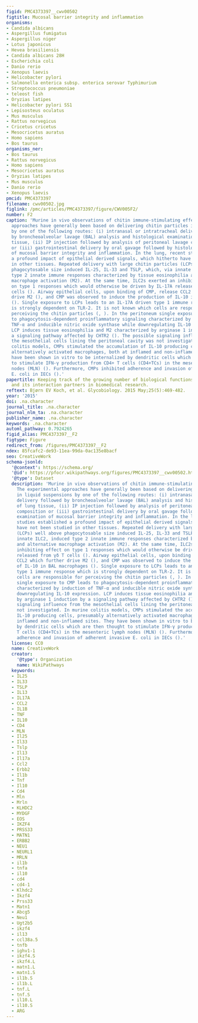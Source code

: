 ```yaml
---
figid: PMC4373397__cwv00502
figtitle: Mucosal barrier integrity and inflammation
organisms:
- Candida albicans
- Aspergillus fumigatus
- Aspergillus niger
- Lotus japonicus
- Hevea brasiliensis
- Candida albicans 28H
- Escherichia coli
- Danio rerio
- Xenopus laevis
- Helicobacter pylori
- Salmonella enterica subsp. enterica serovar Typhimurium
- Streptococcus pneumoniae
- teleost fish
- Oryzias latipes
- Helicobacter pylori SS1
- Lepisosteus oculatus
- Mus musculus
- Rattus norvegicus
- Cricetus cricetus
- Mesocricetus auratus
- Homo sapiens
- Bos taurus
organisms_ner:
- Bos taurus
- Rattus norvegicus
- Homo sapiens
- Mesocricetus auratus
- Oryzias latipes
- Mus musculus
- Danio rerio
- Xenopus laevis
pmcid: PMC4373397
filename: cwv00502.jpg
figlink: /pmc/articles/PMC4373397/figure/CWV005F2/
number: F2
caption: 'Murine in vivo observations of chitin immune-stimulating effects: The experimental
  approaches have generally been based on delivering chitin particles in liquid suspensions
  by one of the following routes: (i) intranasal or intratracheal delivery followed
  by broncheoalveolar lavage (BAL) analysis and histological examinations of lung
  tissue, (ii) IP injection followed by analysis of peritoneal lavage cell composition
  or (iii) gastrointestinal delivery by oral gavage followed by histological examination
  of mucosal barrier integrity and inflammation. In the lung, recent studies established
  a profound impact of epithelial derived signals, which hitherto have not been studied
  in other tissues. Repeated delivery with large chitin particles (LCPs) well above
  phagocytosable size induced IL-25, IL-33 and TSLP, which, via innate ILC2, induced
  type 2 innate immune responses characterized by tissue eosinophilia and alternative
  macrophage activation (M2). At the same time, ILC2s exerted an inhibiting effect
  on type 1 responses which would otherwise be driven by IL-17A released from γδ T
  cells (). Airway epithelial cells, upon binding of CMP, release CCL2 which further
  drive M2 (), and CMP was observed to induce the production of IL-10 in BAL macrophages
  (). Single exposure to LCPs leads to an IL-17A driven type 1 immune response which
  is strongly dependent on TLR-2. It is not known which cells are responsible for
  perceiving the chitin particles (, ). In the peritoneum single exposure to CMP leads
  to phagocytosis-dependent proinflammatory signaling characterized by induction of
  TNF-α and inducible nitric oxide synthase while downregulating IL-10 expression.
  LCP induces tissue eosinophilia and M2 characterized by arginase 1 induction by
  a signaling pathway affected by CHTR2 (). The possible signaling influence from
  the mesothelial cells lining the peritoneal cavity was not investigated. In murine
  colitis models, CMPs stimulated the accumulation of IL-10 producing cells, presumably
  alternatively activated macrophages, both at inflamed and non-inflamed sites. They
  have been shown in vitro to be internalized by dendritic cells which are then thought
  to stimulate IFN-γ production from CD4+ T cells (CD4+TCs) in the mesenteric lymph
  nodes (MLN) (). Furthermore, CMPs inhibited adherence and invasion of adherent invasive
  E. coli in IECs ().'
papertitle: Keeping track of the growing number of biological functions of chitin
  and its interaction partners in biomedical research.
reftext: Bjørn EV Koch, et al. Glycobiology. 2015 May;25(5):469-482.
year: '2015'
doi: .na.character
journal_title: .na.character
journal_nlm_ta: .na.character
publisher_name: .na.character
keywords: .na.character
automl_pathway: 0.7924265
figid_alias: PMC4373397__F2
figtype: Figure
redirect_from: /figures/PMC4373397__F2
ndex: 85fcafc2-de93-11ea-99da-0ac135e8bacf
seo: CreativeWork
schema-jsonld:
  '@context': https://schema.org/
  '@id': https://pfocr.wikipathways.org/figures/PMC4373397__cwv00502.html
  '@type': Dataset
  description: 'Murine in vivo observations of chitin immune-stimulating effects:
    The experimental approaches have generally been based on delivering chitin particles
    in liquid suspensions by one of the following routes: (i) intranasal or intratracheal
    delivery followed by broncheoalveolar lavage (BAL) analysis and histological examinations
    of lung tissue, (ii) IP injection followed by analysis of peritoneal lavage cell
    composition or (iii) gastrointestinal delivery by oral gavage followed by histological
    examination of mucosal barrier integrity and inflammation. In the lung, recent
    studies established a profound impact of epithelial derived signals, which hitherto
    have not been studied in other tissues. Repeated delivery with large chitin particles
    (LCPs) well above phagocytosable size induced IL-25, IL-33 and TSLP, which, via
    innate ILC2, induced type 2 innate immune responses characterized by tissue eosinophilia
    and alternative macrophage activation (M2). At the same time, ILC2s exerted an
    inhibiting effect on type 1 responses which would otherwise be driven by IL-17A
    released from γδ T cells (). Airway epithelial cells, upon binding of CMP, release
    CCL2 which further drive M2 (), and CMP was observed to induce the production
    of IL-10 in BAL macrophages (). Single exposure to LCPs leads to an IL-17A driven
    type 1 immune response which is strongly dependent on TLR-2. It is not known which
    cells are responsible for perceiving the chitin particles (, ). In the peritoneum
    single exposure to CMP leads to phagocytosis-dependent proinflammatory signaling
    characterized by induction of TNF-α and inducible nitric oxide synthase while
    downregulating IL-10 expression. LCP induces tissue eosinophilia and M2 characterized
    by arginase 1 induction by a signaling pathway affected by CHTR2 (). The possible
    signaling influence from the mesothelial cells lining the peritoneal cavity was
    not investigated. In murine colitis models, CMPs stimulated the accumulation of
    IL-10 producing cells, presumably alternatively activated macrophages, both at
    inflamed and non-inflamed sites. They have been shown in vitro to be internalized
    by dendritic cells which are then thought to stimulate IFN-γ production from CD4+
    T cells (CD4+TCs) in the mesenteric lymph nodes (MLN) (). Furthermore, CMPs inhibited
    adherence and invasion of adherent invasive E. coli in IECs ().'
  license: CC0
  name: CreativeWork
  creator:
    '@type': Organization
    name: WikiPathways
  keywords:
  - IL25
  - IL33
  - TSLP
  - IL13
  - IL17A
  - CCL2
  - IL1B
  - TNF
  - IL10
  - CD4
  - MLN
  - Il25
  - Il33
  - Tslp
  - Il13
  - Il17a
  - Ccl2
  - Erbb2
  - Il1b
  - Tnf
  - Il10
  - Cd4
  - Mln
  - Mrln
  - KLHDC2
  - MYDGF
  - EOS
  - IKZF4
  - PRSS33
  - MATN1
  - ERBB2
  - NEU1
  - NEURL1
  - MRLN
  - il1b
  - tnfa
  - il10
  - cd4
  - cd4-1
  - Klhdc2
  - Ikzf4
  - Prss33
  - Matn1
  - Abcg5
  - Neu1
  - Ugt2b5
  - ikzf4
  - il13
  - ccl38a.5
  - tnfb
  - ighv1-1
  - ikzf4.S
  - ikzf4.L
  - matn1.L
  - matn1.S
  - il1b.S
  - il1b.L
  - tnf.L
  - tnf.S
  - il10.L
  - il10.S
  - ARG
---
```

